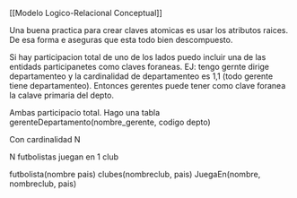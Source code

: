 [[Modelo Logico-Relacional Conceptual]]


Una buena practica para crear claves atomicas es usar los atributos raices. De esa forma e aseguras que esta todo bien descompuesto.

Si hay participacion total de uno de los lados puedo incluir una de las entidads participanetes como claves foraneas.
EJ: tengo gernte dirige departamenteo y la cardinalidad de departamenteo es 1,1 (todo gerente tiene departamenteo). Entonces gerentes puede tener como clave foranea la calave primaria del depto.

Ambas participacio total. Hago una tabla gerenteDepartamento(nombre_gerente, codigo depto)

Con cardinalidad N 

N futbolistas juegan en 1 club 

futbolista(nombre pais)
clubes(nombreclub, pais)
JuegaEn(nombre, nombreclub, pais)

